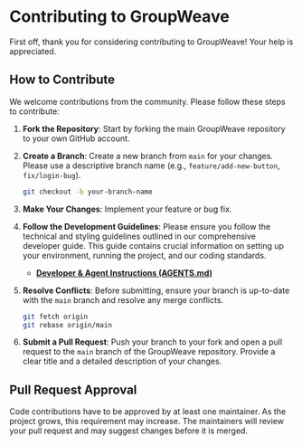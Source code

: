 # Contributing to GroupWeave

First off, thank you for considering contributing to GroupWeave! Your help is appreciated.

## How to Contribute

We welcome contributions from the community. Please follow these steps to contribute:

1.  **Fork the Repository**: Start by forking the main GroupWeave repository to your own GitHub account.

2.  **Create a Branch**: Create a new branch from `main` for your changes. Please use a descriptive branch name (e.g., `feature/add-new-button`, `fix/login-bug`).

    ```bash
    git checkout -b your-branch-name
    ```

3.  **Make Your Changes**: Implement your feature or bug fix.

4.  **Follow the Development Guidelines**: Please ensure you follow the technical and styling guidelines outlined in our comprehensive developer guide. This guide contains crucial information on setting up your environment, running the project, and our coding standards.
    -   **[Developer & Agent Instructions (AGENTS.md)](./AGENTS.md)**

5.  **Resolve Conflicts**: Before submitting, ensure your branch is up-to-date with the `main` branch and resolve any merge conflicts.

    ```bash
    git fetch origin
    git rebase origin/main
    ```

6.  **Submit a Pull Request**: Push your branch to your fork and open a pull request to the `main` branch of the GroupWeave repository. Provide a clear title and a detailed description of your changes.

## Pull Request Approval

Code contributions have to be approved by at least one maintainer. As the project grows, this requirement may increase. The maintainers will review your pull request and may suggest changes before it is merged.
